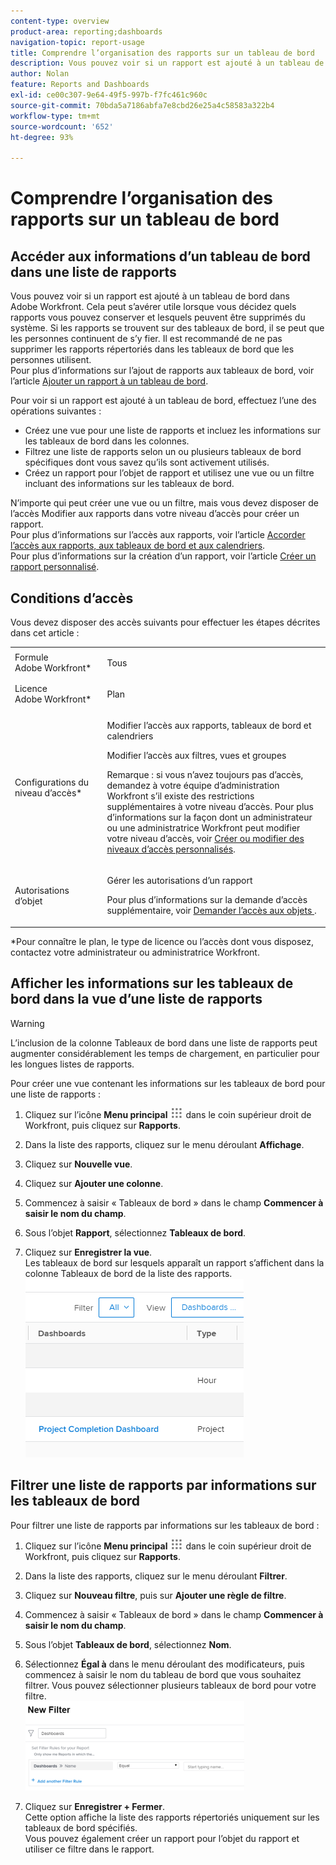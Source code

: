 ```yaml
---
content-type: overview
product-area: reporting;dashboards
navigation-topic: report-usage
title: Comprendre l’organisation des rapports sur un tableau de bord
description: Vous pouvez voir si un rapport est ajouté à un tableau de bord dans Adobe Workfront. Cela peut s’avérer utile lorsque vous décidez quels rapports vous pouvez conserver et lesquels peuvent être supprimés du système. Si les rapports se trouvent sur des tableaux de bord, il se peut que les personnes continuent de s’y fier. Il est recommandé de ne pas supprimer les rapports répertoriés dans les tableaux de bord que les personnes utilisent. Pour plus d’informations sur l’ajout de rapports aux tableaux de bord, voir l’article Ajouter un rapport à un tableau de bord.
author: Nolan
feature: Reports and Dashboards
exl-id: ce00c307-9e64-49f5-997b-f7fc461c960c
source-git-commit: 70bda5a7186abfa7e8cbd26e25a4c58583a322b4
workflow-type: tm+mt
source-wordcount: '652'
ht-degree: 93%

---
```


# Comprendre l’organisation des rapports sur un tableau de bord

## Accéder aux informations d’un tableau de bord dans une liste de rapports

Vous pouvez voir si un rapport est ajouté à un tableau de bord dans Adobe Workfront. Cela peut s’avérer utile lorsque vous décidez quels rapports vous pouvez conserver et lesquels peuvent être supprimés du système. Si les rapports se trouvent sur des tableaux de bord, il se peut que les personnes continuent de s’y fier. Il est recommandé de ne pas supprimer les rapports répertoriés dans les tableaux de bord que les personnes utilisent.\
Pour plus d’informations sur l’ajout de rapports aux tableaux de bord, voir l’article [Ajouter un rapport à un tableau de bord](../../../reports-and-dashboards/dashboards/creating-and-managing-dashboards/add-report-dashboard.md).

Pour voir si un rapport est ajouté à un tableau de bord, effectuez l’une des opérations suivantes :

* Créez une vue pour une liste de rapports et incluez les informations sur les tableaux de bord dans les colonnes.
* Filtrez une liste de rapports selon un ou plusieurs tableaux de bord spécifiques dont vous savez qu’ils sont activement utilisés.
* Créez un rapport pour l’objet de rapport et utilisez une vue ou un filtre incluant des informations sur les tableaux de bord.

N’importe qui peut créer une vue ou un filtre, mais vous devez disposer de l’accès Modifier aux rapports dans votre niveau d’accès pour créer un rapport.\
Pour plus d’informations sur l’accès aux rapports, voir l’article [Accorder l’accès aux rapports, aux tableaux de bord et aux calendriers](../../../administration-and-setup/add-users/configure-and-grant-access/grant-access-reports-dashboards-calendars.md).\
Pour plus d’informations sur la création d’un rapport, voir l’article [Créer un rapport personnalisé](../../../reports-and-dashboards/reports/creating-and-managing-reports/create-custom-report.md).

## Conditions d’accès

Vous devez disposer des accès suivants pour effectuer les étapes décrites dans cet article :

<table style="table-layout:auto"> 
 <col> 
 <col> 
 <tbody> 
  <tr> 
   <td role="rowheader">Formule Adobe Workfront*</td> 
   <td> <p>Tous</p> </td> 
  </tr> 
  <tr> 
   <td role="rowheader">Licence Adobe Workfront*</td> 
   <td> <p>Plan </p> </td> 
  </tr> 
  <tr> 
   <td role="rowheader">Configurations du niveau d’accès*</td> 
   <td> <p>Modifier l’accès aux rapports, tableaux de bord et calendriers</p> <p>Modifier l’accès aux filtres, vues et groupes</p> <p>Remarque : si vous n’avez toujours pas d’accès, demandez à votre équipe d’administration Workfront s’il existe des restrictions supplémentaires à votre niveau d’accès. Pour plus d’informations sur la façon dont un administrateur ou une administratrice Workfront peut modifier votre niveau d’accès, voir <a href="../../../administration-and-setup/add-users/configure-and-grant-access/create-modify-access-levels.md" class="MCXref xref">Créer ou modifier des niveaux d’accès personnalisés</a>.</p> </td> 
  </tr> 
  <tr> 
   <td role="rowheader">Autorisations d’objet</td> 
   <td> <p>Gérer les autorisations d’un rapport</p> <p>Pour plus d’informations sur la demande d’accès supplémentaire, voir <a href="../../../workfront-basics/grant-and-request-access-to-objects/request-access.md" class="MCXref xref">Demander l’accès aux objets </a>.</p> </td> 
  </tr> 
 </tbody> 
</table>

&#42;Pour connaître le plan, le type de licence ou l’accès dont vous disposez, contactez votre administrateur ou administratrice Workfront.

## Afficher les informations sur les tableaux de bord dans la vue d’une liste de rapports

>[!WARNING]
>
>L’inclusion de la colonne Tableaux de bord dans une liste de rapports peut augmenter considérablement les temps de chargement, en particulier pour les longues listes de rapports.

Pour créer une vue contenant les informations sur les tableaux de bord pour une liste de rapports :

1. Cliquez sur l’icône **Menu principal** ![icône du menu principal](assets/main-menu-icon.png) dans le coin supérieur droit de Workfront, puis cliquez sur **Rapports**.
1. Dans la liste des rapports, cliquez sur le menu déroulant **Affichage**.
1. Cliquez sur **Nouvelle vue**.
1. Cliquez sur **Ajouter une colonne**.
1. Commencez à saisir « Tableaux de bord » dans le champ **Commencer à saisir le nom du champ**.
1. Sous l’objet **Rapport**, sélectionnez **Tableaux de bord**.

1. Cliquez sur **Enregistrer la vue**.\
   Les tableaux de bord sur lesquels apparaît un rapport s’affichent dans la colonne Tableaux de bord de la liste des rapports.\
   ![Tableaux de bord dans le rapport](assets/qs-dashboards-in-report-view.png)

## Filtrer une liste de rapports par informations sur les tableaux de bord

Pour filtrer une liste de rapports par informations sur les tableaux de bord :

1. Cliquez sur l’icône **Menu principal** ![icône du menu principal](assets/main-menu-icon.png) dans le coin supérieur droit de Workfront, puis cliquez sur **Rapports**.

1. Dans la liste des rapports, cliquez sur le menu déroulant **Filtrer**.
1. Cliquez sur **Nouveau filtre**, puis sur **Ajouter une règle de filtre**.

1. Commencez à saisir « Tableaux de bord » dans le champ **Commencer à saisir le nom du champ**.

1. Sous l’objet **Tableaux de bord**, sélectionnez **Nom**.

1. Sélectionnez **Égal à** dans le menu déroulant des modificateurs, puis commencez à saisir le nom du tableau de bord que vous souhaitez filtrer. Vous pouvez sélectionner plusieurs tableaux de bord pour votre filtre.\
   ![Tableaux de bord dans les filtres de rapport](assets/qs-dashboards-in-report-filters-350x143.png)

1. Cliquez sur **Enregistrer + Fermer**.\
   Cette option affiche la liste des rapports répertoriés uniquement sur les tableaux de bord spécifiés.\
   Vous pouvez également créer un rapport pour l’objet du rapport et utiliser ce filtre dans le rapport.
